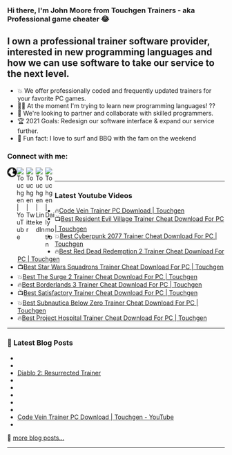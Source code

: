 ### Hi there, I'm John Moore from Touchgen Trainers - aka Professional game cheater 😂
## I own a professional trainer software provider, interested in new programming languages and how we can use software to take our service to the next level.

- 💥 We offer professionally coded and frequently updated trainers for your favorite PC games.
- 👩‍💻 At the moment I'm trying to learn new programming languages! ??
- 🤝 We're looking to partner and collaborate with skilled programmers.
- 🏆 2021 Goals: Redesign our software interface & expand our service further. 
- 🎉 Fun fact: I love to surf and BBQ with the fam on the weekend


### Connect with me:

[<img align="left" alt="Touchgen.net" width="22px" src="https://raw.githubusercontent.com/iconic/open-iconic/master/svg/globe.svg" />][website]
[<img align="left" alt="Touchgen | YouTube" width="22px" src="https://cdn.jsdelivr.net/npm/simple-icons@v3/icons/youtube.svg" />][youtube]
[<img align="left" alt="Touchgen | Twitter" width="22px" src="https://cdn.jsdelivr.net/npm/simple-icons@v3/icons/twitter.svg" />][twitter]
[<img align="left" alt="Touchgen | LinkedIn" width="22px" src="https://cdn.jsdelivr.net/npm/simple-icons@v3/icons/linkedin.svg" />][linkedin]
[<img align="left" alt="Touchgen | Dailymotion" width="22px" src="https://cdn.jsdelivr.net/npm/simple-icons@v3/icons/dailymotion.svg" />][dailymotion]

<br />

---
### Latest Youtube Videos

<!-- VIDEO-POST-LIST:START -->
 - 🔥[Code Vein Trainer PC Download | Touchgen](https://www.youtube.com/watch?v=g0uV3XJYyWU)
 - 📺[Best Resident Evil Village Trainer Cheat Download For PC | Touchgen](https://www.youtube.com/watch?v=oy_CNrI8DlY)
 - 💥[Best Cyberpunk 2077 Trainer Cheat Download For PC | Touchgen](https://www.youtube.com/watch?v=hOteq4XUwPI)
 - 🔥[Best Red Dead Redemption 2 Trainer Cheat Download For PC | Touchgen](https://www.youtube.com/watch?v=dX3VmYrRqkY)
 - 📺[Best Star Wars Squadrons Trainer Cheat Download For PC | Touchgen](https://www.youtube.com/watch?v=xDHtwMdYiFw)
 - 💥[Best The Surge 2 Trainer Cheat Download For PC | Touchgen](https://www.youtube.com/watch?v=gtByxJ0XD1U)
 - 🔥[Best Borderlands 3 Trainer Cheat Download For PC | Touchgen](https://www.youtube.com/watch?v=1mCnnunOVM8)
 - 📺[Best Satisfactory Trainer Cheat Download For PC | Touchgen](https://www.youtube.com/watch?v=xb_tsj03p90)
 - 💥[Best Subnautica Below Zero Trainer Cheat Download For PC | Touchgen](https://www.youtube.com/watch?v=kFKcSaWTBMc)
 - 🔥[Best Project Hospital Trainer Cheat Download For PC | Touchgen](https://www.youtube.com/watch?v=b2prNIkFV_0)<!-- VIDEO-POST-LIST:END -->
---

### 🧾 Latest Blog Posts

<!-- BLOG-POST-LIST:START -->
- [](https://www.pinterest.ca/pin/819021882239964016/)
- [](https://www.pinterest.ca/pin/819021882239935008/)
- [Diablo 2: Resurrected Trainer](https://www.touchgen.net/diablo-2-resurrected-trainer/)
- [](https://www.pinterest.ca/pin/819021882239653917/)
- [](https://www.pinterest.ca/pin/819021882239625722/)
- [](https://www.pinterest.ca/pin/819021882239595908/)
- [](https://www.pinterest.ca/pin/819021882239564891/)
- [](https://www.pinterest.ca/pin/819021882239535203/)
- [Code Vein Trainer PC Download | Touchgen - YouTube](https://www.youtube.com/watch?v=g0uV3XJYyWU&feature=youtu.be)
- [](https://www.pinterest.ca/pin/819021882239504317/)
<!-- BLOG-POST-LIST:END -->

📖 [more blog posts...](https://touchgen-gaming-trainers.blogspot.com)

---


[website]: https://www.touchgen.net
[twitter]: https://twitter.com/touchgentrainer
[youtube]: https://www.youtube.com/c/Touchgen
[dailymotion]: https://www.dailymotion.com/dm_aedae9e8c0bf3c7b8a4c59d9a0f042c6
[linkedin]: https://www.linkedin.com/company/touchgencheats
